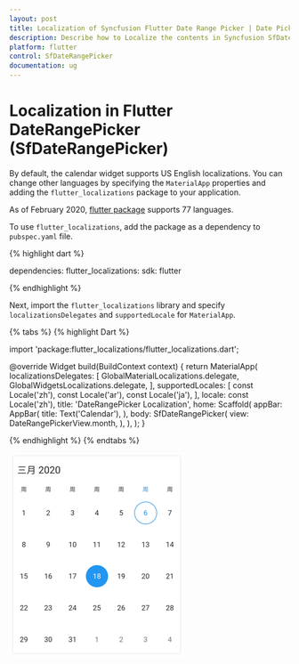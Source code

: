 ```yaml
---
layout: post
title: Localization of Syncfusion Flutter Date Range Picker | Date Picker
description: Describe how to Localize the contents in Syncfusion SfDateRangePicker widget in Flutter | Globalization | Internationalization | Date picker
platform: flutter
control: SfDateRangePicker
documentation: ug
---
```


# Localization in Flutter DateRangePicker (SfDateRangePicker)

By default, the calendar widget supports US English localizations. You can change other languages by specifying the `MaterialApp` properties and adding the `flutter_localizations` package to your application.

As of February 2020, [flutter package](https://flutter.dev/docs/development/accessibility-and-localization/internationalization) supports 77 languages.

To use `flutter_localizations`, add the package as a dependency to `pubspec.yaml` file.

{% highlight dart %}

dependencies:
flutter_localizations:
sdk: flutter

{% endhighlight %}

Next, import the `flutter_localizations` library and specify `localizationsDelegates` and `supportedLocale` for `MaterialApp`.

{% tabs %}
{% highlight Dart %}

import 'package:flutter_localizations/flutter_localizations.dart';

@override
Widget build(BuildContext context) {
return MaterialApp(
        localizationsDelegates: [
            GlobalMaterialLocalizations.delegate,
            GlobalWidgetsLocalizations.delegate,
      ],
     supportedLocales: [
          const Locale('zh'),
          const Locale('ar'),
          const Locale('ja'),
      ],
      locale: const Locale('zh'),
      title: 'DateRangePicker Localization',
      home: Scaffold(
          appBar: AppBar(
          title: Text('Calendar'),
          ),
          body: SfDateRangePicker(
          view: DateRangePickerView.month,
           ),
       ),
   );
}

{% endhighlight %}
{% endtabs %}

![Localization Date Range Picker](images/localization/localization.png)

